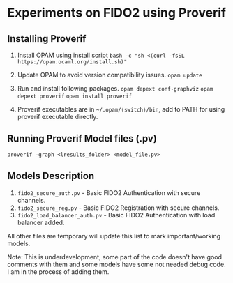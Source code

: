 # Experiments on FIDO2 using Proverif

## Installing Proverif
1. Install OPAM using install script
``bash -c "sh <(curl -fsSL https://opam.ocaml.org/install.sh)"``

2. Update OPAM to avoid version compatibility issues.
``opam update``

3. Run and install following packages.
``opam depext conf-graphviz``
``opam depext proverif``
``opam install proverif``

4. Proverif executables are in ``~/.opam/⟨switch⟩/bin``, add to PATH for using proverif executable directly.

## Running Proverif Model files (.pv)
``proverif -graph <lresults_folder> <model_file.pv>``

## Models Description
1. ``fido2_secure_auth.pv`` - Basic FIDO2 Authentication with secure channels.
2. ``fido2_secure_reg.pv`` - Basic FIDO2 Registration with secure channels.
3. ``fido2_load_balancer_auth.pv`` - Basic FIDO2 Authentication with load balancer added.

All other files are temporary will update this list to mark important/working models.

Note: This is underdevelopment, some part of the code doesn't have good comments with them and some models have some not needed debug code. I am in the process of adding them.